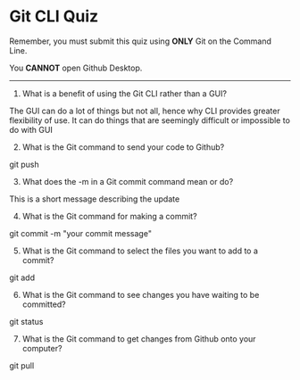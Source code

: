 # Git CLI Quiz

Remember, you must submit this quiz using __ONLY__ Git on the Command Line.

You __CANNOT__ open Github Desktop.

---

1. What is a benefit of using the Git CLI rather than a GUI? 

<!-- Write your answer here -->
The GUI can do a lot of things but not all, hence why CLI provides greater flexibility of use. It can do things that are seemingly difficult or impossible to do with GUI

2. What is the Git command to send your code to Github?

<!-- Write your answer here -->
git push

3. What does the -m in a Git commit command mean or do?

<!-- Write your answer here -->
This is a short message describing the update

4. What is the Git command for making a commit?

<!-- Write your answer here -->
git commit -m "your commit message"

5. What is the Git command to select the files you want to add to a commit?

<!-- Write your answer here -->
git add

6. What is the Git command to see changes you have waiting to be committed?

<!-- Write your answer here -->
git status

7. What is the Git command to get changes from Github onto your computer?

<!-- Write your answer here -->
git pull
